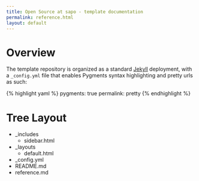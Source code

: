 ```yaml
---
title: Open Source at sapo - template documentation
permalink: reference.html
layout: default
---
```


# Overview #

The template repository is organized as a standard [Jekyll][jk] deployment, with a `_config.yml` file that enables Pygments syntax highlighting and pretty urls as such:

{% highlight yaml %}
pygments: true
permalink: pretty
{% endhighlight %}

# Tree Layout #

* _includes
    * sidebar.html
* _layouts
    * default.html
* _config.yml
* README.md
* reference.md

[jk]: http://github.com/mojombo/jekyll/